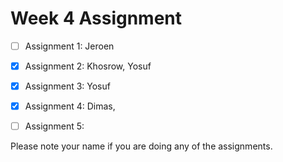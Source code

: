 Week 4 Assignment
=================


- [ ] Assignment 1: Jeroen
- [x] Assignment 2: Khosrow, Yosuf
- [x] Assignment 3: Yosuf
- [x] Assignment 4: Dimas, 
- [ ] Assignment 5: 

 
Please note your name if you are doing any of the assignments.
